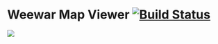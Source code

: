 # Weewar Map Viewer  [![Build Status](https://travis-ci.org/JafarSadik/weewar-map-viewer.svg?branch=master)](https://travis-ci.org/JafarSadik/weewar-map-viewer)

<!-- 
    Wakes up heroku dyno as soon as someone visits the github project page.
    File /heroku/wakeup.png doesn't exist in order to prevent github CDN from 
    caching it and make sure that all HTTP requests reach target heroku server. 
 -->
![](https://weemaps.herokuapp.com/heroku/wakeup.png)